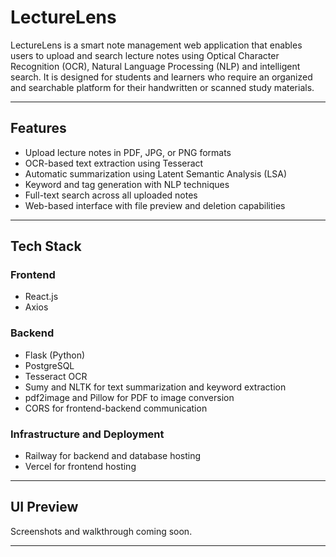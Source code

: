 # LectureLens

LectureLens is a smart note management web application that enables users to upload and search lecture notes using Optical Character Recognition (OCR), Natural Language Processing (NLP) and intelligent search. It is designed for students and learners who require an organized and searchable platform for their handwritten or scanned study materials.

---

## Features

- Upload lecture notes in PDF, JPG, or PNG formats
- OCR-based text extraction using Tesseract
- Automatic summarization using Latent Semantic Analysis (LSA)
- Keyword and tag generation with NLP techniques
- Full-text search across all uploaded notes
- Web-based interface with file preview and deletion capabilities

---

## Tech Stack

### Frontend
- React.js
- Axios

### Backend
- Flask (Python)
- PostgreSQL
- Tesseract OCR
- Sumy and NLTK for text summarization and keyword extraction
- pdf2image and Pillow for PDF to image conversion
- CORS for frontend-backend communication

### Infrastructure and Deployment
- Railway for backend and database hosting
- Vercel for frontend hosting

---

## UI Preview

Screenshots and walkthrough coming soon.

---

